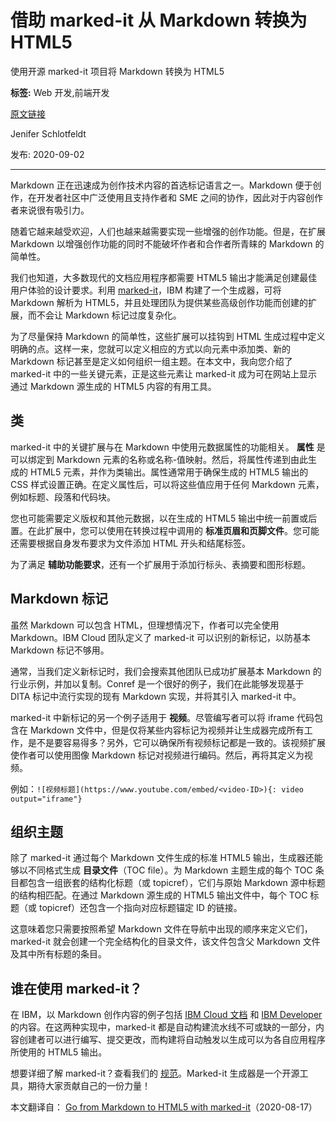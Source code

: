 # 借助 marked-it 从 Markdown 转换为 HTML5
使用开源 marked-it 项目将 Markdown 转换为 HTML5

**标签:** Web 开发,前端开发

[原文链接](https://developer.ibm.com/zh/articles/markdown-html5-marked-it/)

Jenifer Schlotfeldt

发布: 2020-09-02

* * *

Markdown 正在迅速成为创作技术内容的首选标记语言之一。Markdown 便于创作，在开发者社区中广泛使用且支持作者和 SME 之间的协作，因此对于内容创作者来说很有吸引力。

随着它越来越受欢迎，人们也越来越需要实现一些增强的创作功能。但是，在扩展 Markdown 以增强创作功能的同时不能破坏作者和合作者所青睐的 Markdown 的简单性。

我们也知道，大多数现代的文档应用程序都需要 HTML5 输出才能满足创建最佳用户体验的设计要求。利用 [marked-it](https://ibm.github.io/marked-it/)，IBM 构建了一个生成器，可将 Markdown 解析为 HTML5，并且处理团队为提供某些高级创作功能而创建的扩展，而不会让 Markdown 标记过度复杂化。

为了尽量保持 Markdown 的简单性，这些扩展可以挂钩到 HTML 生成过程中定义明确的点。这样一来，您就可以定义相应的方式以向元素中添加类、新的 Markdown 标记甚至是定义如何组织一组主题。在本文中，我向您介绍了 marked-it 中的一些关键元素，正是这些元素让 marked-it 成为可在网站上显示通过 Markdown 源生成的 HTML5 内容的有用工具。

## 类

marked-it 中的关键扩展与在 Markdown 中使用元数据属性的功能相关。 **属性** 是可以绑定到 Markdown 元素的名称或名称-值映射。然后，将属性传递到由此生成的 HTML5 元素，并作为类输出。属性通常用于确保生成的 HTML5 输出的 CSS 样式设置正确。在定义属性后，可以将这些值应用于任何 Markdown 元素，例如标题、段落和代码块。

您也可能需要定义版权和其他元数据，以在生成的 HTML5 输出中统一前置或后置。在此扩展中，您可以使用在转换过程中调用的 **标准页眉和页脚文件**。您可能还需要根据自身发布要求为文件添加 HTML 开头和结尾标签。

为了满足 **辅助功能要求**，还有一个扩展用于添加行标头、表摘要和图形标题。

## Markdown 标记

虽然 Markdown 可以包含 HTML，但理想情况下，作者可以完全使用 Markdown。IBM Cloud 团队定义了 marked-it 可以识别的新标记，以防基本 Markdown 标记不够用。

通常，当我们定义新标记时，我们会搜索其他团队已成功扩展基本 Markdown 的行业示例，并加以复制。Conref 是一个很好的例子，我们在此能够发现基于 DITA 标记中流行实现的现有 Markdown 实现，并将其引入 marked-it 中。

marked-it 中新标记的另一个例子适用于 **视频**。尽管编写者可以将 iframe 代码包含在 Markdown 文件中，但是仅将某些内容标记为视频并让生成器完成所有工作，是不是要容易得多？另外，它可以确保所有视频标记都是一致的。该视频扩展使作者可以使用图像 Markdown 标记对视频进行编码。然后，再将其定义为视频。

例如：`![视频标题](https://www.youtube.com/embed/<video-ID>){: video output="iframe"}`

## 组织主题

除了 marked-it 通过每个 Markdown 文件生成的标准 HTML5 输出，生成器还能够以不同格式生成 **目录文件**（TOC file）。为 Markdown 主题生成的每个 TOC 条目都包含一组嵌套的结构化标题（或 topicref），它们与原始 Markdown 源中标题的结构相匹配。在通过 Markdown 源生成的 HTML5 输出文件中，每个 TOC 标题（或 topicref）还包含一个指向对应标题锚定 ID 的链接。

这意味着您只需要按照希望 Markdown 文件在导航中出现的顺序来定义它们，marked-it 就会创建一个完全结构化的目录文件，该文件包含父 Markdown 文件及其中所有标题的条目。

## 谁在使用 marked-it？

在 IBM，以 Markdown 创作内容的例子包括 [IBM Cloud 文档](https://cloud.ibm.com/docs) 和 [IBM Developer](https://developer.ibm.com/zh/) 的内容。在这两种实现中，marked-it 都是自动构建流水线不可或缺的一部分，内容创建者可以进行编写、提交更改，而构建将自动触发以生成可以为各自应用程序所使用的 HTML5 输出。

想要详细了解 marked-it？查看我们的 [规范](https://ibm.github.io/marked-it/)。Marked-it 生成器是一个开源工具，期待大家贡献自己的一份力量！

本文翻译自： [Go from Markdown to HTML5 with marked-it](https://developer.ibm.com/articles/markdown-html5-marked-it/)（2020-08-17）